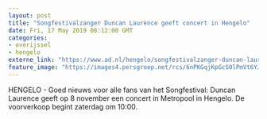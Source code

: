 ```yaml
---
layout: post
title: "Songfestivalzanger Duncan Laurence geeft concert in Hengelo"
date: Fri, 17 May 2019 08:12:00 GMT
categories: 
- overijssel 
- hengelo 
externe_link: "https://www.ad.nl/hengelo/songfestivalzanger-duncan-laurence-geeft-concert-in-hengelo~a9608e31/"
feature_image: "https://images4.persgroep.net/rcs/6nPKGqjKpGcS0lPmVt6YJZRbkdM/diocontent/148578933/_fitwidth/400/?appId=21791a8992982cd8da851550a453bd7f&quality=0.7"
---
```


HENGELO - Goed nieuws voor alle fans van het Songfestival: Duncan Laurence geeft op 8 november een concert in Metropool in Hengelo. De voorverkoop begint zaterdag om 10:00.
